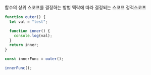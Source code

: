 함수의 상위 스코프를 결정하는 방법
맥락에 따라 결정되는 스코프
정적스코프

```js
function outer() {
  let val = "test";

  function inner() {
    console.log(val);
  }
  return inner;
}

const innerFunc = outer();

innerFunc();
```
